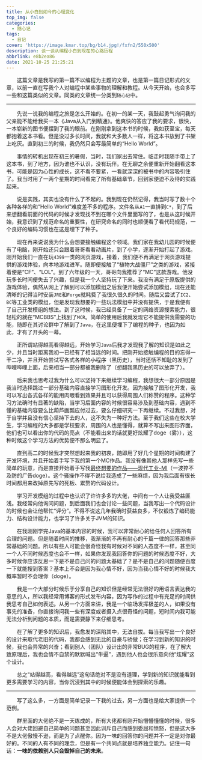 ```yaml
---
title: 从小白到如今的心理变化
top_img: false
categories:
  - 随心记
tags:
  - 日记
cover: 'https://image.kmar.top/bg/b14.jpg!/fxfn2/550x500'
description: 谈一谈从编程小白到现在的心路历程
abbrlink: e8b2ea86
date: 2021-10-25 21:25:21
---
```


&emsp;&emsp;这篇文章是我写的第一篇不以编程为主题的文章，也是第一篇日记形式的文章，以前一直在写我个人对编程中某些事物的理解和教程。从今天开始，也会多写一些和这篇类似的文章。同类的文章统一分类到`随心记`中。

---

&emsp;&emsp;先说一说我的编程之旅是怎么开始的。在初一的某一天，我鼓起勇气询问我的父亲能不能给我买一本《Java从入门到精通》。他爽快的答应了我的要求，很快，一本崭新的图书便摆到了我的眼前。在刚刚拿到这本书的时候，我如获至宝，每天都抱着这本书看。但是没过多长时间，我就和大多数人一样，将这本书放到了书架上吃灰。直到初三的时候，我仍然只会写最简单的“Hello World”。

&emsp;&emsp;事情的转机出现在初三的暑假，当时，我们家出去常住。临走时我随手带上了这本书，到了地方，因为谁也不认识，没有玩伴。在无聊之余便重新开始翻看这本书，可能是因为心性的成长，这不看不要紧，一看就深深的被书中的内容吸引住了。我当时用了一两个星期的时间看完了所有基础章节，回到家便迫不及待的实践起来。

&emsp;&emsp;说是实践，其实也没有什么了不起的。我到现在仍然记得，我当时写了数十个各种各样的和“Hello World”难度差不多的程序。文件名从`A1`一直排到`C*`，到了后来想翻看前面的代码的时候才发现找不到在哪个文件里面写的了，也是从这时候开始，我意识到了规范命名的重要性，在研究命名的同时也顺便看了看代码规范，一个良好的编码习惯也在这是埋下了种子。

&emsp;&emsp;现在再来说说我为什么会想要接触编程这个领域。我们家在我幼儿园的时候便有了电脑，刚开始还只会跟着哥哥看看动画片，到了小学，逐渐开始打起了游戏。刚开始我们一直在玩`4399`一类的网页游戏，接着，我们便不再满足于网页游戏提供的游戏体验，向本地游戏进军。随即便接触了“植物大战僵尸”之类的游戏，紧接着便是“CF”、“LOL”。到了六年级的一天，哥哥向我推荐了“MC”这款游戏。他没玩多长时间便失去了兴趣，但是我一个人坚持玩了下来。我没有满足于原版提供的游戏体验，偶然从网上了解到可以添加模组之后我便开始尝试添加模组，现在还能清晰的记得当时安装`JRE`和`Forge`就耗费了我很久很久的时间。随后又尝试了`IC2`、`BC`等工业类的模组，但是发现我想要的一些玩法模组中并没有提供，于是我便有了自己开发模组的想法。到了这时候，我已经具备了一定的网络资源搜索能力，很轻松的就在“MCBBS”上找到了`MCR`。简单的使用后我就发现它不能提供我需要的功能，随即在其讨论群中了解到了`Java`，在这里便埋下了编程的种子，也因为如此，才有了开头的一幕。

&emsp;&emsp;正所谓站得越高看得越远，开始学习`Java`后我才发现我了解的知识是如此之少，并且当时距离我初一已经有了相当远的时间。把刚开始接触编程的目的忘得一干二净，并且开始尝试写各式各样的~~小程序~~（黑历史），当时还恬不知耻的发到了哔哩哔哩上面，后来相当一部分都被我删除了（想翻我黑历史的可以放弃了）。

&emsp;&emsp;后来我也思考过我为什么可以坚持下来继续学习编程，我想很大一部分原因是我当时选择跳过一部分基础内容直接学习图形化开发。因为接触了图形化开发，我可以写出各式各样的能用肉眼看到效果并且可以获得周围人们称赞的程序。这种学习方法确时有显著的缺陷，当学习后面内容的时候很容易涉及到基础内容，遇到不懂的基础内容要么比葫芦画瓢应付过去，要么仔细研究一下再继续。不过我想，对于自学并且没有信心坚持下去的人，这不失为一种好方法。至于我们这些在校大学生，学习编程的大多都是学校要求，周围的人也是懂得，就算不写出来图形界面，他们也可以看出你的代码的亮点（不能看出来的话就更好炫耀了doge（雾）），这种时候这个学习方法的优势便不那么明显了。

&emsp;&emsp;直到高二的时候我才突然想起来我的初衷，随即用了好几个星期的时间构建了开发环境，并且开始着手写下我的第一个MC作品。我没有像其他人那样先写一些简单的玩意，而是直接开始着手写我[最终想要的作品——现代工业-MI](https://afdian.net/@emptydreams)（一波猝不及防的广告doge）。这个骚操作不得不说给我造成了一些麻烦，因为我后面有很长时间都用来改掉原先写的死板、累赘的代码设计。

&emsp;&emsp;学习开发模组的过程中也认识了许许多多的大佬，中间有一个人让我受益匪浅。我经常向他询问问题，到后面我们也会讨论一些问题，当我写出一个代码设计的时候也会让他帮忙“评分”。不得不说这几年我确时获益良多，不仅锻炼了编码能力、结构设计能力，也学习了许多关于JVM的知识。

&emsp;&emsp;在我刚刚学完Java的基本内容的时候，我可以非常耐心的给任何人回答所有合理的问题。但是随着时间的推移，我渐渐的不再有耐心的千篇一律的回答那些非常基础的问题。所以有些人可能会很奇怪我有时候对不同的人态度不一样，甚至同一个人不同时候态度也会不一样，如果你发现我回答你的问题的时候态度不好，大多时候你应该反思一下是不是自己问的问题太基础了？是不是自己的问题随便百度一下就能搜到答案？基本上不会是因为我心情不好，因为当我心情不好的时候我大概率暂时不会理你（doge）。

&emsp;&emsp;我是一个大部分时候乐于分享自己的知识但是经常无法很好的用语言表达我的意思的人，所以我经常用博客的形式发布内容，因为写作的过程中有充足的时间供我思考自己如何表述。从另一个方面来讲，我是一个临场发挥极差的人，如果没有事先的准备，你直接询问我一些有深度或者摄入点很奇怪的问题，短时间内我可能无法分析到问题的本质，而是需要静下来仔细思考。

&emsp;&emsp;在了解了更多的知识后，我愈发的深陷其中，无法自拔。每当我写出一个良好的设计来取代老旧的代码，我都会感到无比的自豪与骄傲；在学习到新的知识的时候，我也会异常的兴奋；看到别人（团队）设计出的非常BUG的程序，在了解大致原理后，我也会情不自禁的默默喊出“牛逼”，遇到他人也会很乐意向他“炫耀”这个设计。

&emsp;&emsp;总之“站得越高，看得越远”这句话绝对不是没有道理，学到新的知识就能看到更多需要学习的内容，当你沉浸到其中的时候便能体会到探索的乐趣。

---

&emsp;&emsp;写了这么多，一方面是简单记录一下我的过去，另一方面也是给大家提供一个范例。

&emsp;&emsp;群里面的大佬绝不是一天练成的，所有大佬都有刚开始懵懵懂懂的时候，很多人会对大佬回避自己简单的问题甚至因此训斥自己而感到委屈和愤怒，但是这大多不是大佬傲慢不逊，而是为了点醒你。因为一味的回答你的问题并不一定是对你最好的。不同的人有不同的理念，但是有一个共同点就是培养独立能力。记住一句话：**一味的依赖别人只会毁掉自己的未来**。
